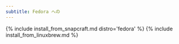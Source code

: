 ```yaml
---
subtitle: Fedora への
---
```


{% include install_from_snapcraft.md distro='fedora' %}
{% include install_from_linuxbrew.md %}
